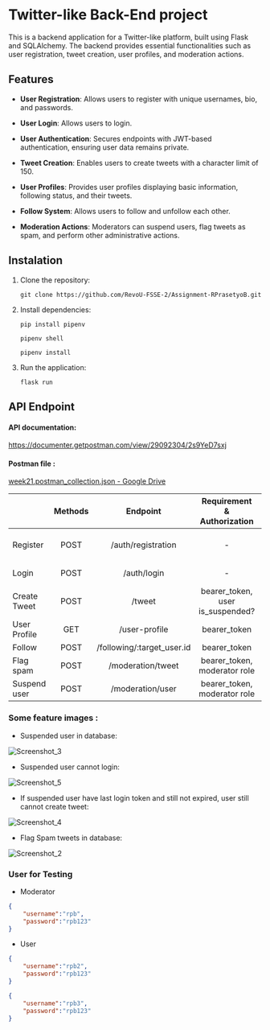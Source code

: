 # Twitter-like Back-End project

This is a backend application for a Twitter-like platform, built using Flask and SQLAlchemy. The backend provides essential functionalities such as user registration, tweet creation, user profiles, and moderation actions.

## Features

- **User Registration**: Allows users to register with unique usernames, bio, and passwords.

- **User Login**: Allows users to login.

- **User Authentication**: Secures endpoints with JWT-based authentication, ensuring user data remains private.

- **Tweet Creation**: Enables users to create tweets with a character limit of 150.

- **User Profiles**: Provides user profiles displaying basic information, following status, and their tweets.

- **Follow System**: Allows users to follow and unfollow each other.

- **Moderation Actions**: Moderators can suspend users, flag tweets as spam, and perform other administrative actions.
  
  
  

## Instalation

1. Clone the repository:
   
   ```
   git clone https://github.com/RevoU-FSSE-2/Assignment-RPrasetyoB.git
   ```

2. Install dependencies:
   
   ```
   pip install pipenv
   ```
   
   ```
   pipenv shell
   ```
   
   ```
   pipenv install
   ```

3. Run the application:
   
   ```
   flask run
   ```



## API Endpoint

#### API documentation:

https://documenter.getpostman.com/view/29092304/2s9YeD7sxj



#### Postman file :

[week21.postman_collection.json - Google Drive](https://drive.google.com/file/d/1I-ZAI0Ltrneg7fRYU1R4NQBLAEKiKoBb/view?usp=sharing)

|              | Methods | Endpoint                   | Requirement & Authorization | Body                    |
|:------------ |:-------:|:--------------------------:|:------------------:|:-----------------------:|
| Register     | POST    | /auth/registration         | -                  | username, bio, password |
| Login        | POST    | /auth/login                | -                  | username, password      |
| Create Tweet | POST    | /tweet                     | bearer_token, user is_suspended? | tweet                   |
| User Profile | GET     | /user-profile              | bearer_token              | -                       |
| Follow       | POST    | /following/:target_user.id | bearer_token              | -                       |
| Flag spam    | POST    | /moderation/tweet          | bearer_token, moderator role     | tweet.id, is_spam       |
| Suspend user | POST    | /moderation/user           | bearer_token, moderator role     | user.id, is_suspended   |

### Some feature images :
- Suspended user in database: <br>

![Screenshot_3](https://github.com/RevoU-FSSE-2/Assignment-RPrasetyoB/assets/129088807/5057ebcd-8c8a-4da3-8962-baf613579a23)

- Suspended user cannot login: <br>

![Screenshot_5](https://github.com/RevoU-FSSE-2/Assignment-RPrasetyoB/assets/129088807/ef1b0b22-3ce5-492f-8512-d0e25f320fc7)

- If suspended user have last login token and still not expired, user still cannot create tweet: <br>

![Screenshot_4](https://github.com/RevoU-FSSE-2/Assignment-RPrasetyoB/assets/129088807/73b50eb6-95d2-4076-962b-fe519ea6a50b)

- Flag Spam tweets in database: <br>

![Screenshot_2](https://github.com/RevoU-FSSE-2/Assignment-RPrasetyoB/assets/129088807/a20e1166-5bb3-477e-8e67-f02206c4c37e)


### User for Testing

- Moderator

```json
{
    "username":"rpb",
    "password":"rpb123"
}
```

- User

```json
{
    "username":"rpb2",
    "password":"rpb123"
}
```
```json
{
    "username":"rpb3",
    "password":"rpb123"
}
```
